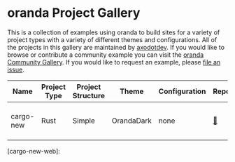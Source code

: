 # oranda Project Gallery

This is a collection of examples using oranda to build sites for a variety of
project types with a variety of different themes and configurations. All of the
projects in this gallery are maintained by [axodotdev]. If you would like to
browse or contribute a community example you can visit the
[oranda Community Gallery]. If you would like to request an example, please
[file an issue].

| Name 	            | Project Type 	| Project Structure 	| Theme 	        | Configuration 	| Repo 	                | Live 	                    |
|---------------	|--------------	|-------------------	|---------------	|---------------	|----------------------	|-------------------------- |
| cargo-new     	| Rust        	| Simple              	| OrandaDark     	| none             	| [🔗][cargo-new-repo]  | [🌐][cargo-new-web]       |

[axodotdev]: https://github.com/orgs/axodotdev/teams/eng
[oranda Community Gallery]: https://github.com/axodotdev/oranda/tree/main/project-gallery/COMMUNITY.md
[file an issue]: https://github.com/axodotdev/oranda/issues/new

[cargo-new-repo]: https://github.com/axodotdev/oranda/tree/main/project-gallery/cargo-new
[cargo-new-web]:
